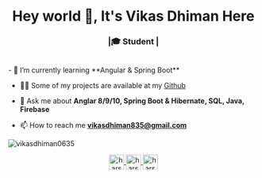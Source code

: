 <h1 align="center">Hey world 👋, It's Vikas Dhiman Here</h1>
<h3 align="center">|🎓 Student |</h3>

<br>
<!--
- 🔭 I’m currently working on **OpenCV**
--!>
- 🌱 I’m currently learning **Angular & Spring Boot**

<!--
- 👯 I’m looking to collaborate on ***update soon***
- 🤔 I’m looking for help with ***update soon***-->

- 👨‍💻 Some of my projects are available at my [Github](https://github.com/vikasdhiman0635?tab=repositories)

- 💬 Ask me about **Anglar 8/9/10, Spring Boot & Hibernate, SQL, Java, Firebase**

- 📫 How to reach me **vikasdhiman835@gmail.com**


<!--
<img align="left" src="https://github-readme-stats.vercel.app/api/top-langs/?username=vikasdhiman0635&layout=compact&hide=html&theme=radical" alt="vikasdhiman0635" />
-->
<img align="center" src="https://github-readme-stats.vercel.app/api?username=vikasdhiman0635&show_icons=true&theme=radical" alt="vikasdhiman0635" />

<p align="center">
</a>
<a href="https://www.linkedin.com/in/vikas-dhiman-a19a8018b/" target="blank">
  <img align="center" src="https://cdn.jsdelivr.net/npm/simple-icons@3.0.1/icons/linkedin.svg" alt="harshcasper" height="30" width="30" />
</a>
<!--<a href="https://www.kaggle.com/tanujdhiman" target="blank"><img align="center" src="https://cdn.jsdelivr.net/npm/simple-icons@3.0.1/icons/kaggle.svg" alt="harshcasper" height="30" width="30" /></a>-->
<a href="https://www.instagram.com/vikasdhiman8/?hl=en" target="blank">
  <img align="center" src="https://cdn.jsdelivr.net/npm/simple-icons@3.0.1/icons/instagram.svg" alt="harshcasper" height="30" width="30" />
</a>
<a href="https://www.facebook.com/vikas.dhiman.52493499" target="blank">
  <img align="center" src="https://cdn.jsdelivr.net/npm/simple-icons@3.0.1/icons/facebook.svg" alt="harshcasper" height="30" width="30" />
</a>
</p>
